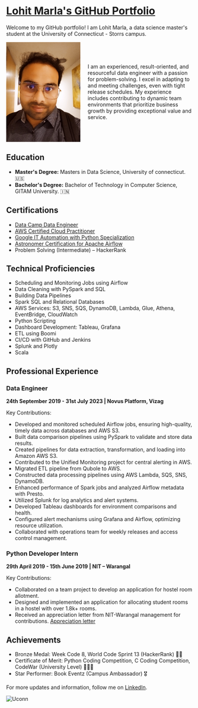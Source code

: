 # [Lohit Marla's GitHub Portfolio](https://github.com/lohitmarla-uconn/lohitmalra-uconn.github.io)

Welcome to my GitHub portfolio! I am Lohit Marla, a data science master's student at the University of Connecticut - Storrs campus.

<div style="display: flex; align-items: center;">
  <img src="IMG_20230712_120951.jpg" alt="Image 1" width="200" height=auto style="margin-right: 20px;">
  <p>I am an experienced, result-oriented, and resourceful data engineer with a passion for problem-solving. I excel in adapting to and meeting challenges, even with tight release schedules. My experience includes contributing to dynamic team environments that prioritize business growth by providing exceptional value and service.
</p>
</div>

## Education
- **Master's Degree:** Masters in Data Science, University of connecticut. 🇺🇸
- **Bachelor's Degree:** Bachelor of Technology in Computer Science, GITAM University. 🇮🇳

## Certifications
- [Data Camp Data Engineer](https://www.datacamp.com/statement-of-accomplishment/track/bb3172962b5cb453ea28c858c382362c42ba2fae)
- [AWS Certified Cloud Practitioner](https://www.credly.com/badges/bab9ff88-1a94-4036-9790-c359da957c98?source=linked_in_profile) 
- [Google IT Automation with Python Specialization](https://www.credly.com/org/coursera/badge/google-it-support-certificate-2023)
- [Astronomer Certification for Apache Airflow](https://www.credly.com/badges/7dd223dd-ac40-48ef-979e-2b8f941719d7?source=linked_in_profile)
- Problem Solving (Intermediate) – HackerRank

## Technical Proficiencies
- Scheduling and Monitoring Jobs using Airflow
- Data Cleaning with PySpark and SQL
- Building Data Pipelines
- Spark SQL and Relational Databases
- AWS Services: S3, SNS, SQS, DynamoDB, Lambda, Glue, Athena, EventBridge, CloudWatch
- Python Scripting
- Dashboard Development: Tableau, Grafana
- ETL using Boomi
- CI/CD with GitHub and Jenkins
- Splunk and Plotly
- Scala

## Professional Experience

### Data Engineer
**24th September 2019 - 31st July 2023 | Novus Platform, Vizag**

Key Contributions:
- Developed and monitored scheduled Airflow jobs, ensuring high-quality, timely data across databases and AWS S3.
- Built data comparison pipelines using PySpark to validate and store data results.
- Created pipelines for data extraction, transformation, and loading into Amazon AWS S3.
- Contributed to the Unified Monitoring project for central alerting in AWS.
- Migrated ETL pipeline from Qubole to AWS.
- Constructed data processing pipelines using AWS Lambda, SQS, SNS, DynamoDB.
- Enhanced performance of Spark jobs and analyzed Airflow metadata with Presto.
- Utilized Splunk for log analytics and alert systems.
- Developed Tableau dashboards for environment comparisons and health.
- Configured alert mechanisms using Grafana and Airflow, optimizing resource utilization.
- Collaborated with operations team for weekly releases and access control management.

### Python Developer Intern
**29th April 2019 - 15th June 2019 | NIT – Warangal**

Key Contributions:
- Collaborated on a team project to develop an application for hostel room allotment.
- Designed and implemented an application for allocating student rooms in a hostel with over 1.8k+ rooms.
- Received an appreciation letter from NIT-Warangal management for contributions.
  [Appreciation letter](https://drive.google.com/file/d/1j_vKxuxp-iJYlkDnsdLnVcl52eJjKNLv/view?usp=sharing)

## Achievements
- Bronze Medal: Week Code 8, World Code Sprint 13 (HackerRank) 🥉🥉
- Certificate of Merit: Python Coding Competition, C Coding Competition, CodeWar (University Level) 🥇🥇🥇
- Star Performer: Book Eventz (Campus Ambassador) 🎖

For more updates and information, follow me on [LinkedIn](https://www.linkedin.com/in/lohit-marla-85a305150/).

![Uconn](https://i0.wp.com/ctmirror-images.s3.amazonaws.com/wp-content/uploads/2020/06/Uconn-sign-1-e1593099230687.jpg?resize=1999%2C1338&ssl=1)
